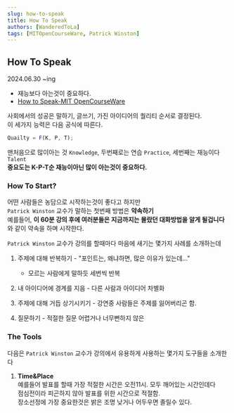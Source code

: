 ```yaml
---
slug: how-to-speak
title: How To Speak
authors: [WanderedToLa]
tags: [MITOpenCourseWare, Patrick Winston]
---
```


## How To Speak

2024.06.30 ~ing

- 재능보다 아는것이 중요하다.
- [How to Speak-MIT OpenCourseWare](https://www.youtube.com/watch?v=Unzc731iCUY)

사회에서의 성공은 말하기, 글쓰기, 가진 아이디어의 퀄리티 순서로 결정된다.  
이 세가지 능력은 다음 공식에 따른다.

```js
Quailty = F(K, P, T);
```

맨처음으로 많이아는 것 `Knowledge`, 두번째로는 연습 `Practice`, 세번째는 재능이다 `Talent`  
**중요도는 K-P-T순 재능이아닌 많이 아는것이 중요하다.**

### How To Start?

어떤 사람들은 농담으로 시작하는것이 좋다고 하지만  
`Patrick Winston` 교수가 말하는 첫번째 방법은 **약속하기**  
예를들어, **이 60분 강의 후에 여러분들은 지금까지는 몰랐던 대화방법을 알게 될겁니다**  
와 같이 약속을 하며 시작한다.

`Patrick Winston` 교수가 강의를 할때마다 마음에 새기는 몇가지 사례를 소개하는데

1. 주제에 대해 반복하기 - "포인트는, 왜냐하면, 많은 이유가 있는데..."

   - 모르는 사람에게 말하듯 세번씩 반복

2. 내 아이디어에 경계를 지음 - 다른 사람과 아이디어 차별화

3. 주제에 대해 거듭 상기시키기 - 강연중 사람들은 주제를 잃어버리곤 함.

4. 질문하기 - 적절한 질문 어렵거나 너무뻔하지 않은

### The Tools

다음은 `Patrick Winston` 교수가 강의에서 유용하게 사용하는 몇가지 도구들을 소개한다

1. **Time&Place**  
   예를들어 발표를 할때 가장 적절한 시간은 오전11시. 모두 깨어있는 시간인데다  
   점심전이라 피곤하지 않아 발표를 위한 시간으로 적절함.  
   장소선정에 가장 중요한것은 밝은 조명 낮거나 어두우면 졸릴수 있다.
